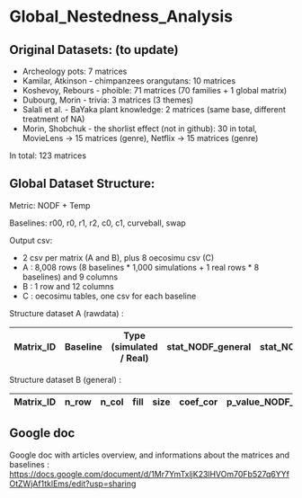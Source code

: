 # Global_Nestedness_Analysis

## Original Datasets: (to update)

- Archeology pots: 7 matrices
- Kamilar, Atkinson - chimpanzees orangutans: 10 matrices
- Koshevoy, Rebours - phoible: 71 matrices (70 families + 1 global matrix)
- Dubourg, Morin - trivia: 3 matrices (3 themes)
- Salali et al. - BaYaka plant knowledge: 2 matrices (same base, different treatment of NA)
- Morin, Shobchuk - the shorlist effect (not in github): 30 in total, MovieLens -> 15 matrices (genre), Netflix -> 15 matrices (genre)

In total: 123 matrices

## Global Dataset Structure:

Metric: NODF + Temp

Baselines: r00, r0, r1, r2, c0, c1, curveball, swap

Output csv: 
- 2 csv per matrix (A and B), plus 8 oecosimu csv (C)
- A : 8,008 rows (8 baselines * 1,000 simulations + 1 real rows * 8 baselines) and 9 columns
- B : 1 row and 12 columns
- C : oecosimu tables, one csv for each baseline

Structure dataset A (rawdata) :

| Matrix_ID | Baseline | Type (simulated / Real) | stat_NODF_general | stat_NODF_col | stat_NODF_row | stat_Temp |
|-----------|----------|-------------------------|-------------------|---------------|---------------|-----------|

Structure dataset B (general) :

| Matrix_ID | n_row | n_col | fill | size | coef_cor | p_value_NODF_[baseline]*8 | p_value_Temp_[baseline]*8 | stat_NODF_general | stat_NODF_col | stat_NODF_row | stat_Temp |
|-----------|-------|-------|------|------|----------|---------------------------|---------------------------|-------------------|---------------|--------------|-----------|


## Google doc 

Google doc with articles overview, and informations about the matrices and baselines : https://docs.google.com/document/d/1Mr7YmTxljK23lHVOm70Fb527q6YYfOtZWjAf1tklEms/edit?usp=sharing

